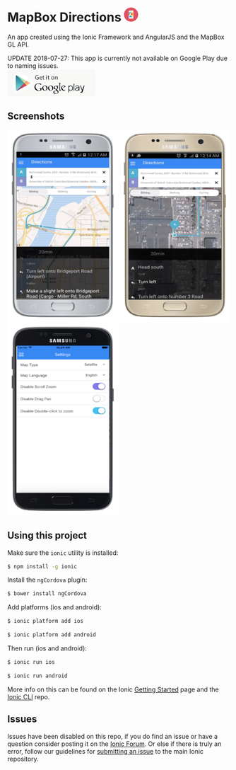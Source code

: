 MapBox Directions ![alt tag](https://github.com/gerardng/mapboxDirections/blob/master/logo.png)
=====================

An app created using the Ionic Framework and AngularJS and the MapBox GL API.

UPDATE 2018-07-27: This app is currently not available on Google Play due to naming issues.
<br>
<a href="https://play.google.com/store/apps/details?id=com.gerardngjr.mapboxdirections" target="_blank" rel="noopener"><img src="https://github.com/gerardng/mapboxDirections/blob/master/google-store-btn.png"/></a>

## Screenshots
<img src="https://github.com/gerardng/mapboxDirections/blob/master/directions.png" width="250px" height="435px"/>
<img src="https://github.com/gerardng/mapboxDirections/blob/master/directions2.png" width="250px" height="435px"/>
<img src="https://github.com/gerardng/mapboxDirections/blob/master/settings.png" width="250px" height="435px"/>


## Using this project

Make sure the `ionic` utility is installed:

```bash
$ npm install -g ionic
```

Install the `ngCordova` plugin:

```bash
$ bower install ngCordova
```

Add platforms (ios and android):

```bash
$ ionic platform add ios
```

```bash
$ ionic platform add android
```

Then run (ios and android): 

```bash
$ ionic run ios
```

```bash
$ ionic run android
```

More info on this can be found on the Ionic [Getting Started](http://ionicframework.com/getting-started) page and the [Ionic CLI](https://github.com/driftyco/ionic-cli) repo.

## Issues
Issues have been disabled on this repo, if you do find an issue or have a question consider posting it on the [Ionic Forum](http://forum.ionicframework.com/).  Or else if there is truly an error, follow our guidelines for [submitting an issue](http://ionicframework.com/submit-issue/) to the main Ionic repository.
